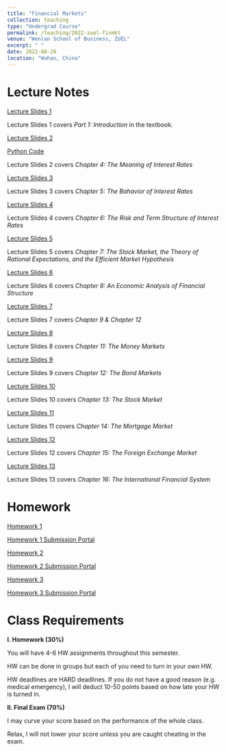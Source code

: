 ```yaml
---
title: "Financial Markets"
collection: teaching
type: "Undergrad Course"
permalink: /teaching/2022-zuel-finmkt
venue: "Wenlan School of Business, ZUEL"
excerpt: " "
date: 2022-08-28
location: "Wuhan, China"
---
```


# Lecture Notes

[Lecture Slides 1](https://github.com/Anonymous-Y/my_website/blob/bcfdf8be15eca456d62d7428221430974a8aa5fc/files/ZUEL/financial_markets/FinancialMarket_1.pdf)

Lecture Slides 1 covers *Part 1: Introduction* in the textbook.

[Lecture Slides 2](https://github.com/Anonymous-Y/my_website/blob/8b68525b5ad5010393de2da546e18cdd53f9b2e0/files/ZUEL/financial_markets/FinancialMarket_2.pdf)

[Python Code](https://github.com/Anonymous-Y/my_website/blob/accd93688723f9676324c1624099bf42b5a6ddfe/files/ZUEL/financial_markets/numpy_financial_fun.py)

Lecture Slides 2 covers *Chapter 4: The Meaning of Interest Rates*

[Lecture Slides 3](https://github.com/Anonymous-Y/my_website/blob/8b68525b5ad5010393de2da546e18cdd53f9b2e0/files/ZUEL/financial_markets/FinancialMarket_3.pdf)

Lecture Slides 3 covers *Chapter 5: The Bahavior of Interest Rates*

[Lecture Slides 4](https://github.com/Anonymous-Y/my_website/blob/1876b2384ff5e7bad9e4cbaa0d8c0f947d49a244/files/ZUEL/financial_markets/FinancialMarket_4.pdf)

Lecture Slides 4 covers *Chapter 6: The Risk and Term Structure of Interest Rates*

[Lecture Slides 5](https://github.com/Anonymous-Y/my_website/blob/1876b2384ff5e7bad9e4cbaa0d8c0f947d49a244/files/ZUEL/financial_markets/FinancialMarket_5.pdf)

Lecture Slides 5 covers *Chapter 7: The Stock Market, the Theory of Rational Expectations, and the Efficient Market Hypothesis*

[Lecture Slides 6](https://github.com/Anonymous-Y/my_website/blob/6da6e217ce093acf323d2d2f9036ac4f37137562/files/ZUEL/financial_markets/FinancialMarket_6.pdf)

Lecture Slides 6 covers *Chapter 8: An Economic Analysis of Financial Structure*

[Lecture Slides 7](https://github.com/Anonymous-Y/my_website/blob/6da6e217ce093acf323d2d2f9036ac4f37137562/files/ZUEL/financial_markets/FinancialMarket_7.pdf)

Lecture Slides 7 covers *Chapter 9 & Chapter 12*

[Lecture Slides 8](https://github.com/Anonymous-Y/my_website/blob/2eff75bc15ec565d2829da14e5b6ab4b8e4256da/files/ZUEL/financial_markets/FinancialMarket_8.pdf)

Lecture Slides 8 covers *Chapter 11: The Money Markets*

[Lecture Slides 9](https://github.com/Anonymous-Y/my_website/blob/2eff75bc15ec565d2829da14e5b6ab4b8e4256da/files/ZUEL/financial_markets/FinancialMarket_9.pdf)

Lecture Slides 9 covers *Chapter 12: The Bond Markets*

[Lecture Sildes 10](https://github.com/Anonymous-Y/my_website/blob/92885dc2c03127bb8d0125de3f10576b4cc6553c/files/ZUEL/financial_markets/FinancialMarket_10.pdf)

Lecture Slides 10 covers *Chapter 13: The Stock Market*

[Lecture Slides 11](https://github.com/Anonymous-Y/my_website/blob/92885dc2c03127bb8d0125de3f10576b4cc6553c/files/ZUEL/financial_markets/FinancialMarket_11.pdf)

Lecture Slides 11 covers *Chapter 14: The Mortgage Market*

[Lecture Slides 12](https://github.com/Anonymous-Y/my_website/blob/92885dc2c03127bb8d0125de3f10576b4cc6553c/files/ZUEL/financial_markets/FinancialMarket_12.pdf)

Lecture Slides 12 covers *Chapter 15: The Foreign Exchange Market*

[Lecture Slides 13](https://github.com/Anonymous-Y/my_website/blob/92885dc2c03127bb8d0125de3f10576b4cc6553c/files/ZUEL/financial_markets/FinancialMarket_13.pdf)

Lecture Slides 13 covers *Chapter 16: The International Financial System*


# Homework

[Homework 1](https://github.com/Anonymous-Y/my_website/blob/523e0ca5bc51ea819890fab4e670931039aeaddf/files/ZUEL/financial_markets/Financial%20Markets%20Homework%201.pdf)

[Homework 1 Submission Portal](https://docs.qq.com/form/page/DU1FtT2xEamVaYUdh)

[Homework 2](https://github.com/Anonymous-Y/my_website/blob/1876b2384ff5e7bad9e4cbaa0d8c0f947d49a244/files/ZUEL/financial_markets/Financial%20Markets%20Homework%202.pdf)

[Homework 2 Submission Portal](https://docs.qq.com/form/page/DU1RkVnJ1dGhwRXBN)

[Homework 3](https://github.com/Anonymous-Y/my_website/blob/2eff75bc15ec565d2829da14e5b6ab4b8e4256da/files/ZUEL/financial_markets/Financial%20Markets%20Homework%203.pdf)

[Homework 3 Submission Portal](https://docs.qq.com/form/page/DU3JsTVBmd0ZiVXBD)


# Class Requirements

**I. Homework (30%)**

You will have 4-6 HW assignments throughout this semester.

HW can be done in groups but each of you need to turn in your own HW.

HW deadlines are HARD deadlines. If you do not have a good reason (e.g. medical emergency), I will deduct 10-50 points based on how late your HW is turned in.

**II. Final Exam (70%)**

I may curve your score based on the performance of the whole class. 

Relax, I will not lower your score unless you are caught cheating in the exam. 

